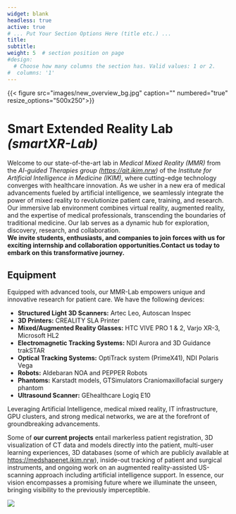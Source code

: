 ```yaml
---
widget: blank
headless: true
active: true
# ... Put Your Section Options Here (title etc.) ...
title: 
subtitle:
weight: 5  # section position on page
#design:
  # Choose how many columns the section has. Valid values: 1 or 2.
#  columns: '1'
---
```


<!-- {{< figure src="images/new_overview_png.png" caption="" numbered="true" resize_options="500x250">}}
{{< figure src="images/new_overview_jpg.jpg" caption="" numbered="true" resize_options="500x250">}} -->
{{< figure src="images/new_overview_bg.jpg" caption="" numbered="true" resize_options="500x250">}}

# **Smart Extended Reality Lab** *(smartXR-Lab)*
<div class=text-justify>

Welcome to our state-of-the-art lab in *Medical Mixed Reality (MMR)* from the *AI-guided Therapies group (https://ait.ikim.nrw)* of the *Institute for Artificial Intelligence in Medicine (IKIM)*, where cutting-edge technology converges with healthcare innovation. As we usher in a new era of medical advancements fueled by artificial intelligence, we seamlessly integrate the power of mixed reality to revolutionize patient care, training, and research. Our immersive lab environment combines virtual reality, augmented reality, and the expertise of medical professionals, transcending the boundaries of traditional medicine. Our lab serves as a dynamic hub for exploration, discovery, research, and collaboration.  
**We invite students, enthusiasts, and companies to join forces with us for exciting internship and collaboration opportunities.Contact us today to embark on this transformative journey.**

## **Equipment**
Equipped with advanced tools, our MMR-Lab empowers unique and innovative research for patient care. We have the following devices:
- **Structured Light 3D Scanners:** Artec Leo, Autoscan Inspec
- **3D Printers:** CREALITY SLA Printer
- **Mixed/Augmented Reality Glasses:** HTC VIVE PRO 1 & 2, Varjo XR-3, Microsoft HL2
- **Electromagnetic Tracking Systems:** NDI Aurora and 3D Guidance trakSTAR
- **Optical Tracking Systems:** OptiTrack system (PrimeX41), NDI Polaris Vega
- **Robots:** Aldebaran NOA and PEPPER Robots
- **Phantoms:** Karstadt models, GTSimulators Craniomaxillofacial surgery phantom
- **Ultrasound Scanner:** GEhealthcare Logiq E10 

Leveraging Artificial Intelligence, medical mixed reality, IT infrastructure, GPU clusters, and strong medical networks, we are at the forefront of groundbreaking advancements.


Some of **our current projects** entail markerless patient registration, 3D visualization of CT data and models directly into the patient, multi-user learning experiences, 3D databases (some of which are publicly available at https://medshapenet.ikim.nrw), inside-out tracking of patient and surgical instruments, and ongoing work on an augmented reality-assisted US-scanning approach including artificial intelligence support. In essence, our vision encompasses a promising future where we illuminate the unseen, bringing visibility to the previously imperceptible.



</div>

![](/images/ARskull.gif)
